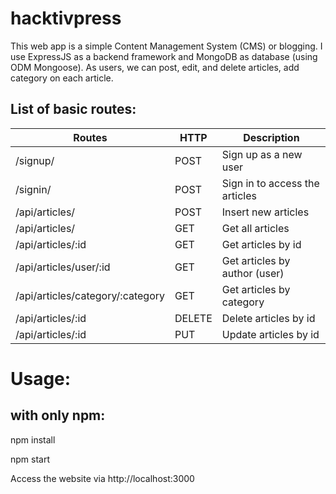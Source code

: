 # hacktivpress

This web app is a simple Content Management System (CMS) or blogging. I use ExpressJS as a backend framework and MongoDB as database (using ODM Mongoose). As users, we can post, edit, and delete articles, add category on each article.


## List of basic routes:


| Routes | HTTP | Description |
| --------------- | ------------- | --------------------------- |
| /signup/ | POST | Sign up as a new user |
| /signin/ | POST | Sign in to access the articles |
| /api/articles/ | POST | Insert new articles |
| /api/articles/ | GET | Get all articles |
| /api/articles/:id | GET | Get articles by id |
| /api/articles/user/:id | GET | Get articles by author (user) |
| /api/articles/category/:category | GET | Get articles by category |
| /api/articles/:id | DELETE | Delete articles by id |
| /api/articles/:id | PUT | Update articles by id |

# Usage:

## with only npm:

npm install

npm start

Access the website via http://localhost:3000

